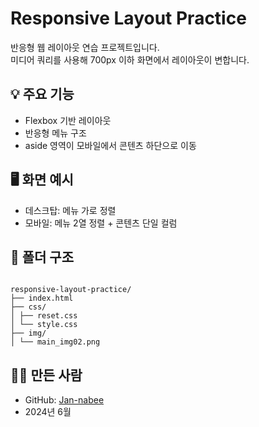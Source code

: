 # Responsive Layout Practice

반응형 웹 레이아웃 연습 프로젝트입니다.  
미디어 쿼리를 사용해 700px 이하 화면에서 레이아웃이 변합니다.

## 💡 주요 기능
- Flexbox 기반 레이아웃
- 반응형 메뉴 구조
- aside 영역이 모바일에서 콘텐츠 하단으로 이동

## 🖥️ 화면 예시
- 데스크탑: 메뉴 가로 정렬
- 모바일: 메뉴 2열 정렬 + 콘텐츠 단일 컬럼

## 📂 폴더 구조
<pre><code>
responsive-layout-practice/
├── index.html
├── css/
│ ├── reset.css
│ └── style.css
├── img/
│ └── main_img02.png
</code></pre>


## 🧑‍💻 만든 사람
- GitHub: [Jan-nabee](https://github.com/Jan-nabee)
- 2024년 6월
